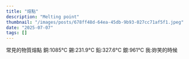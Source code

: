 ```yaml
---
title: "熔點"
description: "Melting point"
thumbnail: "/images/posts/678ff48d-64ea-45db-9b93-027cc71af5f1.jpeg"
date: "2025-07-07"
tags: []
---
```


常見的物質熔點
銅:1085°C
錫:231.9°C
鉛:327.6°C
銀:961°C
我:妳笑的時候

